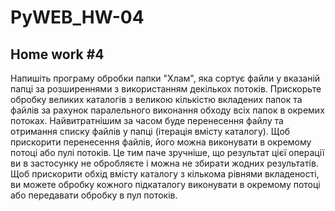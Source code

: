 # PyWEB_HW-04

## Home work #4

Напишіть програму обробки папки "Хлам", яка сортує файли у вказаній папці за розширеннями з використанням декількох
потоків. Прискорьте обробку великих каталогів з великою кількістю вкладених папок та файлів за рахунок паралельного
виконання обходу всіх папок в окремих потоках. Найвитратнішим за часом буде перенесення файлу та отримання списку файлів
у папці (ітерація вмісту каталогу). Щоб прискорити перенесення файлів, його можна виконувати в окремому потоці або пулі
потоків. Це тим паче зручніше, що результат цієї операції ви в застосунку не обробляєте і можна не збирати жодних
результатів. Щоб прискорити обхід вмісту каталогу з кількома рівнями вкладеності, ви можете обробку кожного підкаталогу
виконувати в окремому потоці або передавати обробку в пул потоків.
